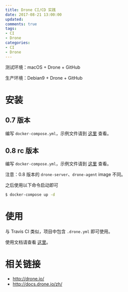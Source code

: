 ```yaml
---
title: Drone CI/CD 实践
date: 2017-08-21 13:00:00
updated:
comments: true
tags:
- CI
- Drone
categories:
- CI
- Drone
---
```


测试环境：macOS + Drone + GitHub

生产环境：Debian9 + Drone + GitHub

<!--more-->

# 安装

## 0.7 版本

编写 `docker-compose.yml`，示例文件请到 [这里](https://github.com/khs1994-docker/drone/blob/0.7/docker-compose.yml) 查看。

## 0.8 rc 版本

编写 `docker-compose.yml`，示例文件请到 [这里](https://github.com/khs1994-docker/drone/blob/0.8/docker-compose.yml) 查看。

注意：0.8 版本的 `drone-server`、`drone-agent` image 不同。

之后使用以下命令启动即可

```bash
$ docker-compose up -d
```

# 使用

与 Travis CI 类似，项目中包含 `.drone.yml` 即可使用。

使用文档请查看 [这里](http://docs.drone.io/getting-started/)。

# 相关链接

* http://drone.io/
* http://docs.drone.io/zh/
